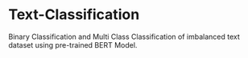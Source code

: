 # Text-Classification
Binary Classification and Multi Class Classification of imbalanced text dataset using pre-trained BERT Model.

